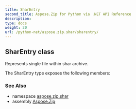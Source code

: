```yaml
---
title: SharEntry
second_title: Aspose.Zip for Python via .NET API Reference
description: 
type: docs
weight: 20
url: /python-net/aspose.zip.shar/sharentry/
---
```


## SharEntry class

Represents single file within shar archive.

The SharEntry type exposes the following members:

### See Also

* namespace [aspose.zip.shar](/zip/python-net/aspose.zip.shar/)
* assembly [Aspose.Zip](/zip/python-net/)

